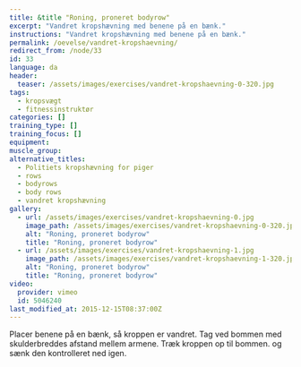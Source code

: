 ```yaml
---
title: &title "Roning, proneret bodyrow"
excerpt: "Vandret kropshævning med benene på en bænk."
instructions: "Vandret kropshævning med benene på en bænk."
permalink: /oevelse/vandret-kropshaevning/
redirect_from: /node/33
id: 33
language: da
header:
  teaser: /assets/images/exercises/vandret-kropshaevning-0-320.jpg
tags:
  - kropsvægt
  - fitnessinstruktør
categories: []
training_type: [] 
training_focus: []
equipment:
muscle_group:
alternative_titles:
  - Politiets kropshævning for piger
  - rows
  - bodyrows
  - body rows
  - vandret kropshævning
gallery:
  - url: /assets/images/exercises/vandret-kropshaevning-0.jpg
    image_path: /assets/images/exercises/vandret-kropshaevning-0-320.jpg
    alt: "Roning, proneret bodyrow"
    title: "Roning, proneret bodyrow"
  - url: /assets/images/exercises/vandret-kropshaevning-1.jpg
    image_path: /assets/images/exercises/vandret-kropshaevning-1-320.jpg
    alt: "Roning, proneret bodyrow"
    title: "Roning, proneret bodyrow"
video:
  provider: vimeo
  id: 5046240
last_modified_at: 2015-12-15T08:37:00Z
---
```


Placer benene på en bænk, så kroppen er vandret. Tag ved bommen med skulderbreddes afstand mellem armene. Træk kroppen op til bommen. og sænk den kontrolleret ned igen.
